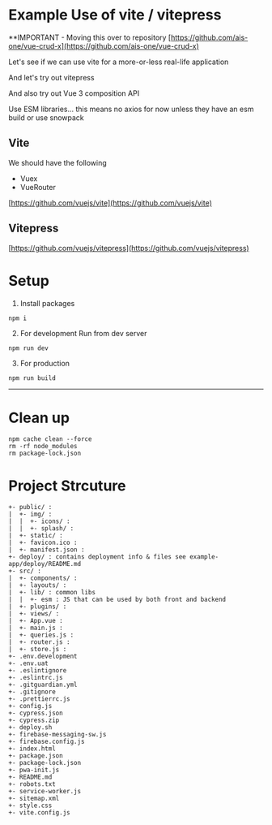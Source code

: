 # Example Use of vite / vitepress

**IMPORTANT - Moving this over to repository [https://github.com/ais-one/vue-crud-x](https://github.com/ais-one/vue-crud-x)

Let's see if we can use vite for a more-or-less real-life application

And let's try out vitepress

And also try out Vue 3 composition API

Use ESM libraries... this means no axios for now unless they have an esm build or use snowpack

## Vite

We should have the following
- Vuex
- VueRouter

[https://github.com/vuejs/vite](https://github.com/vuejs/vite)


## Vitepress 

[https://github.com/vuejs/vitepress](https://github.com/vuejs/vitepress)


# Setup

1. Install packages

```
npm i
```

2. For development Run from dev server

```
npm run dev
```

3. For production

```
npm run build
```

---

# Clean up

```
npm cache clean --force
rm -rf node_modules
rm package-lock.json
```


# Project Strcuture

```
+- public/ :
|  +- img/ :
|  |  +- icons/ :
|  |  +- splash/ :
|  +- static/ : 
|  +- favicon.ico : 
|  +- manifest.json : 
+- deploy/ : contains deployment info & files see example-app/deploy/README.md
+- src/ :
|  +- components/ :
|  +- layouts/ :
|  +- lib/ : common libs
|  |  +- esm : JS that can be used by both front and backend
|  +- plugins/ :
|  +- views/ :
|  +- App.vue :
|  +- main.js :
|  +- queries.js :
|  +- router.js :
|  +- store.js :
+- .env.development
+- .env.uat
+- .eslintignore
+- .eslintrc.js
+- .gitguardian.yml
+- .gitignore
+- .prettierrc.js
+- config.js
+- cypress.json
+- cypress.zip
+- deploy.sh
+- firebase-messaging-sw.js
+- firebase.config.js
+- index.html
+- package.json
+- package-lock.json
+- pwa-init.js
+- README.md
+- robots.txt
+- service-worker.js
+- sitemap.xml
+- style.css
+- vite.config.js
```
